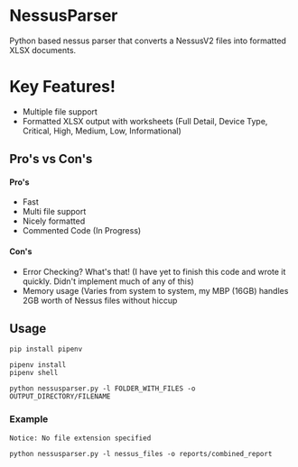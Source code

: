 # NessusParser

Python based nessus parser that converts a NessusV2 files into formatted XLSX documents.

# Key Features!

  - Multiple file support
  - Formatted XLSX output with worksheets (Full Detail, Device Type, Critical, High, Medium, Low, Informational)


## Pro's vs Con's
#### Pro's
  - Fast
  - Multi file support
  - Nicely formatted
  - Commented Code (In Progress)

#### Con's
  - Error Checking? What's that! (I have yet to finish this code and wrote it quickly. Didn't implement much of any of this)
  - Memory usage (Varies from system to system, my MBP (16GB) handles 2GB worth of Nessus files without hiccup 
 

## Usage

```
pip install pipenv

pipenv install
pipenv shell

python nessusparser.py -l FOLDER_WITH_FILES -o OUTPUT_DIRECTORY/FILENAME
```

### Example

```
Notice: No file extension specified

python nessusparser.py -l nessus_files -o reports/combined_report
```


